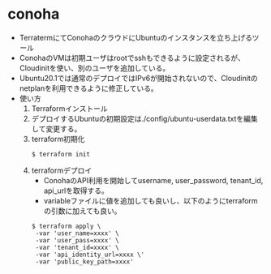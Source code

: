 # conoha
- TerratermにてConohaのクラウドにUbuntuのインスタンスを立ち上げるツール
- ConohaのVMは初期ユーザはrootでsshもできるように設定されるが、Cloudinitを使い、別のユーザを追加している。
- Ubuntu20.1では通常のデプロイではIPv6が開始されないので、Cloudinitのnetplanを利用できるように修正している。
- 使い方
  1. Terraformインストール
  2. デプロイするUbuntuの初期設定は./config/ubuntu-userdata.txtを編集して変更する。
  3. terraform初期化
     ```
     $ terraform init
     ```
  4. terraformデプロイ
     - ConohaのAPI利用を開始してusername, user_password, tenant_id, api_urlを取得する。
     - variableファイルに値を追加しても良いし、以下のようにterraformの引数に加えても良い。
     ```
     $ terraform apply \
      -var 'user_name=xxxx' \
      -var 'user_pass=xxxx' \
      -var 'tenant_id=xxxx' \
      -var 'api_identity_url=xxxx \'
      -var 'public_key_path=xxxx'
     ```
